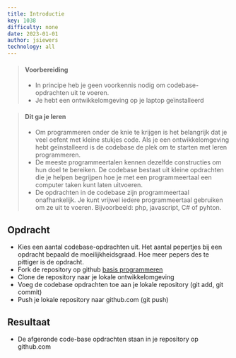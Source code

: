 ```yaml
---
title: Introductie
key: 1038
difficulty: none
date: 2023-01-01
author: jsiewers
technology: all
---
```


> #### Voorbereiding
> * In principe heb je geen voorkennis nodig om codebase-opdrachten uit te voeren.
> * Je hebt een ontwikkelomgeving op je laptop geïnstalleerd

> #### Dit ga je leren
> * Om programmeren onder de knie te krijgen is het belangrijk dat je veel oefent met kleine stukjes code. Als je een ontwikkelomgeving hebt geïnstalleerd is de codebase de plek om te starten met leren programmeren.
> * De meeste programmeertalen kennen dezelfde constructies om hun doel te bereiken. De codebase bestaat uit kleine opdrachten die je helpen begrijpen hoe je met een programmeertaal een computer taken kunt laten uitvoeren.  
> * De opdrachten in de codebase zijn programmeertaal onafhankelijk. Je kunt vrijwel iedere programmeertaal gebruiken om ze uit te voeren. Bijvoorbeeld: php, javascript, C# of pyhton.

## Opdracht
* Kies een aantal codebase-opdrachten uit. Het aantal pepertjes bij een opdracht bepaald de moeilijkheidsgraad. Hoe meer pepers des te pittiger is de opdracht.
* Fork de repository op github [basis programmeren](https://github.com/DeltionICT/basis_programmeren/fork)
* Clone de repository naar je lokale ontwikkelomgeving
* Voeg de codebase opdrachten toe aan je lokale repository (git add, git commit)
* Push je lokale repository naar github.com (git push)

## Resultaat
* De afgeronde code-base opdrachten staan in je repository op github.com
